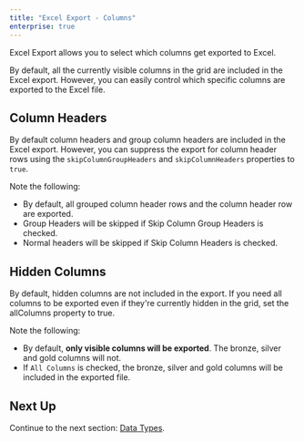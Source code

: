 ```yaml
---
title: "Excel Export - Columns"
enterprise: true
---
```


Excel Export allows you to select which columns get exported to Excel.

By default, all the currently visible columns in the grid are included in the Excel export. However, you can easily control which specific columns are exported to the Excel file.

## Column Headers

By default column headers and group column headers are included in the Excel export. However, you can suppress the export for column header rows using the `skipColumnGroupHeaders` and `skipColumnHeaders` properties to `true`.

Note the following:

- By default, all grouped column header rows and the column header row are exported.
- Group Headers will be skipped if Skip Column Group Headers is checked.
- Normal headers will be skipped if Skip Column Headers is checked.

<grid-example title='Excel Export - Column Headers' name='excel-export-column-headers' type='generated' options='{ "enterprise": true, "modules": ["clientside", "csv", "excel", "menu"], "exampleHeight": 815 }'></grid-example>

## Hidden Columns

By default, hidden columns are not included in the export. If you need all columns to be exported even if they're currently hidden in the grid, set the allColumns property to true.

Note the following:

- By default, **only visible columns will be exported**. The bronze, silver and gold columns will not.
- If `All Columns` is checked, the bronze, silver and gold columns will be included in the exported file.

<grid-example title='Excel Export - Hidden Columns' name='excel-export-hidden-columns' type='generated' options='{ "enterprise": true, "modules": ["clientside", "csv", "excel", "menu"], "exampleHeight": 815 }'></grid-example>

## Next Up

Continue to the next section: [Data Types](../excel-export-data-types/).